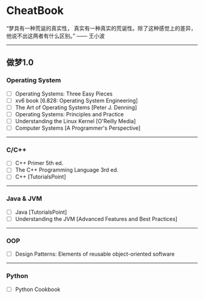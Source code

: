 # CheatBook
“梦具有一种荒诞的真实性， 真实有一种真实的荒诞性。除了这种感觉上的差异， 他说不出这两者有什么区别。”
—— 王小波

---
## 做梦1.0
### Operating System
- [ ] Operating Systems: Three Easy Pieces
- [ ] xv6 book [6.828: Operating System Engineering]
- [ ] The Art of Operating Systems [Peter J. Denning]
- [ ] Operating Systems: Principles and Practice 
- [ ] Understanding the Linux Kernel [O'Reilly Media]
- [ ] Computer Systems [A Programmer's Perspective]

---
### C/C++
- [ ] C++ Primer 5th ed.
- [ ] The C++ Programming Language 3rd ed.
- [ ] C++ [TutorialsPoint]

---
### Java & JVM
- [ ] Java [TutorialsPoint]
- [ ] Understanding the JVM [Advanced Features and Best Practices]

---
### OOP
- [ ] Design Patterns: Elements of reusable object-oriented software

---
### Python
- [ ] Python Cookbook
